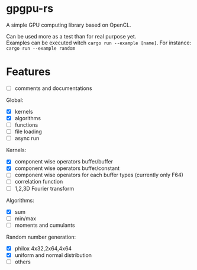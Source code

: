 # gpgpu-rs  
A simple GPU computing library based on OpenCL.  

Can be used more as a test than for real purpose yet.  
Examples can be executed witch `cargo run --example [name]`. For instance:  
`cargo run --example random`  

# Features  
- [ ] comments and documentations  

Global:  
- [x] kernels  
- [x] algorithms  
- [ ] functions  
- [ ] file loading  
- [ ] async run  

Kernels:  
- [x] component wise operators buffer/buffer  
- [x] component wise operators buffer/constant  
- [ ] component wise operators for each buffer types (currently only F64)  
- [ ] correlation function  
- [ ] 1,2,3D Fourier transform  

Algorithms:  
- [x] sum  
- [ ] min/max  
- [ ] moments and cumulants  

Random number generation:  
- [x] philox 4x32,2x64,4x64  
- [x] uniform and normal distribution  
- [ ] others  
